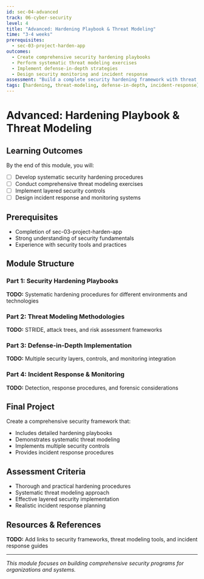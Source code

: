 ```yaml
---
id: sec-04-advanced
track: 06-cyber-security
level: 4
title: "Advanced: Hardening Playbook & Threat Modeling"
time: "3-4 weeks"
prerequisites:
  - sec-03-project-harden-app
outcomes:
  - Create comprehensive security hardening playbooks
  - Perform systematic threat modeling exercises
  - Implement defense-in-depth strategies
  - Design security monitoring and incident response
assessment: "Build a complete security hardening framework with threat model"
tags: [hardening, threat-modeling, defense-in-depth, incident-response]
---
```


# Advanced: Hardening Playbook & Threat Modeling

## Learning Outcomes

By the end of this module, you will:

- [ ] Develop systematic security hardening procedures
- [ ] Conduct comprehensive threat modeling exercises
- [ ] Implement layered security controls
- [ ] Design incident response and monitoring systems

## Prerequisites

- Completion of sec-03-project-harden-app
- Strong understanding of security fundamentals
- Experience with security tools and practices

## Module Structure

### Part 1: Security Hardening Playbooks
**TODO:** Systematic hardening procedures for different environments and technologies

### Part 2: Threat Modeling Methodologies
**TODO:** STRIDE, attack trees, and risk assessment frameworks

### Part 3: Defense-in-Depth Implementation
**TODO:** Multiple security layers, controls, and monitoring integration

### Part 4: Incident Response & Monitoring
**TODO:** Detection, response procedures, and forensic considerations

## Final Project

Create a comprehensive security framework that:
- Includes detailed hardening playbooks
- Demonstrates systematic threat modeling
- Implements multiple security controls
- Provides incident response procedures

## Assessment Criteria

- Thorough and practical hardening procedures
- Systematic threat modeling approach
- Effective layered security implementation
- Realistic incident response planning

## Resources & References

**TODO:** Add links to security frameworks, threat modeling tools, and incident response guides

---

*This module focuses on building comprehensive security programs for organizations and systems.*